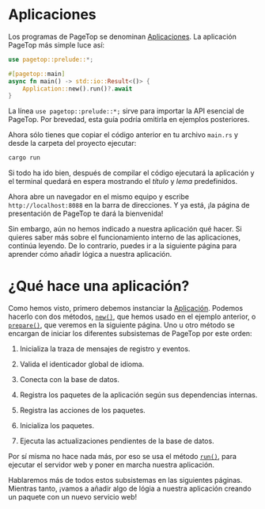 # Aplicaciones

Los programas de PageTop se denominan [Aplicaciones](https://docs.rs/pagetop/latest/pagetop/app/struct.Application.html). La aplicación PageTop más simple luce así:

```rust
use pagetop::prelude::*;

#[pagetop::main]
async fn main() -> std::io::Result<()> {
    Application::new().run()?.await
}
```

La línea `use pagetop::prelude::*;` sirve para importar la API esencial de PageTop. Por brevedad, esta guía podría omitirla en ejemplos posteriores.

Ahora sólo tienes que copiar el código anterior en tu archivo `main.rs` y desde la carpeta del proyecto ejecutar:

```bash
cargo run
```

Si todo ha ido bien, después de compilar el código ejecutará la aplicación y el terminal quedará en espera mostrando el *título* y *lema* predefinidos.

Ahora abre un navegador en el mismo equipo y escribe `http://localhost:8088` en la barra de direcciones. Y ya está, ¡la página de presentación de PageTop te dará la bienvenida!

Sin embargo, aún no hemos indicado a nuestra aplicación qué hacer. Si quieres saber más sobre el funcionamiento interno de las aplicaciones, continúa leyendo. De lo contrario, puedes ir a la siguiente página para aprender cómo añadir lógica a nuestra aplicación.


# ¿Qué hace una aplicación?

Como hemos visto, primero debemos instanciar la [Aplicación](https://docs.rs/pagetop/latest/pagetop/app/struct.Application.html). Podemos hacerlo con dos métodos, [`new()`](https://docs.rs/pagetop/latest/pagetop/app/struct.Application.html#method.new), que hemos usado en el ejemplo anterior, o [`prepare()`](https://docs.rs/pagetop/latest/pagetop/app/struct.Application.html#method.prepare), que veremos en la siguiente página. Uno u otro método se encargan de iniciar los diferentes subsistemas de PageTop por este orden:

1. Inicializa la traza de mensajes de registro y eventos.

2. Valida el identicador global de idioma.

3. Conecta con la base de datos.

4. Registra los paquetes de la aplicación según sus dependencias internas.

5. Registra las acciones de los paquetes.

6. Inicializa los paquetes.

7. Ejecuta las actualizaciones pendientes de la base de datos.

Por sí misma no hace nada más, por eso se usa el método [`run()`](https://docs.rs/pagetop/latest/pagetop/app/struct.Application.html#method.run), para ejecutar el servidor web y poner en marcha nuestra aplicación.

Hablaremos más de todos estos subsistemas en las siguientes páginas. Mientras tanto, ¡vamos a añadir algo de lógia a nuestra aplicación creando un paquete con un nuevo servicio web!